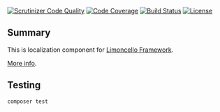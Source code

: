 [![Scrutinizer Code Quality](https://scrutinizer-ci.com/g/limoncello-php-dist/l10n/badges/quality-score.png?b=master)](https://scrutinizer-ci.com/g/limoncello-php-dist/l10n/?branch=master)
[![Code Coverage](https://scrutinizer-ci.com/g/limoncello-php-dist/l10n/badges/coverage.png?b=master)](https://scrutinizer-ci.com/g/limoncello-php-dist/l10n/?branch=master)
[![Build Status](https://travis-ci.org/limoncello-php-dist/l10n.svg?branch=master)](https://travis-ci.org/limoncello-php-dist/l10n)
[![License](https://img.shields.io/packagist/l/limoncello-php/l10n.svg)](https://packagist.org/packages/limoncello-php/l10n)

## Summary

This is localization component for [Limoncello Framework](https://github.com/limoncello-php/framework).

[More info](https://github.com/limoncello-php/framework).

## Testing

```bash
composer test
```
